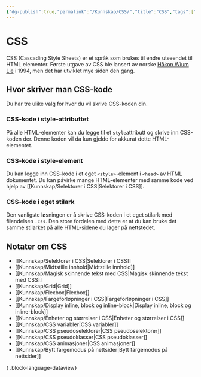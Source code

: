 ```yaml
---
{"dg-publish":true,"permalink":"/Kunnskap/CSS/","title":"CSS","tags":["it1","css"]}
---
```



# CSS

<abbr>CSS</abbr> (Cascading Style Sheets) er et språk som brukes til endre utseendet til HTML elementer. Første utgave av CSS ble lansert av norske [Håkon Wium Lie](https://no.wikipedia.org/wiki/H%C3%A5kon_Wium_Lie) i 1994, men det har utviklet mye siden den gang.

## Hvor skriver man CSS-kode
Du har tre ulike valg for hvor du vil skrive CSS-koden din.

### CSS-kode i style-attributtet
På alle HTML-elementer kan du legge til et `style`attributt og skrive inn CSS-koden der. Denne koden vil da kun gjelde for akkurat dette HTML-elementet.

### CSS-kode i style-element
Du kan legge inn CSS-kode i et eget `<style>`-element i `<head>` av HTML dokumentet. Du kan påvirke mange HTML-elementer med samme kode ved hjelp av [[Kunnskap/Selektorer i CSS\|Selektorer i CSS]].

### CSS-kode i eget stilark
Den vanligste løsningen er å skrive CSS-koden i et eget stilark med filendelsen `.css`. Den store fordelen med dette er at du kan bruke det samme stilarket på alle HTML-sidene du lager på nettstedet.

## Notater om CSS
- [[Kunnskap/Selektorer i CSS\|Selektorer i CSS]]
- [[Kunnskap/Midtstille innhold\|Midtstille innhold]]
- [[Kunnskap/Magisk skinnende tekst med CSS\|Magisk skinnende tekst med CSS]]
- [[Kunnskap/Grid\|Grid]]
- [[Kunnskap/Flexbox\|Flexbox]]
- [[Kunnskap/Fargeforløpninger i CSS\|Fargeforløpninger i CSS]]
- [[Kunnskap/Display inline, block og inline-block\|Display inline, block og inline-block]]
- [[Kunnskap/Enheter og størrelser i CSS\|Enheter og størrelser i CSS]]
- [[Kunnskap/CSS variabler\|CSS variabler]]
- [[Kunnskap/CSS pseudoselektorer\|CSS pseudoselektorer]]
- [[Kunnskap/CSS pseudoklasser\|CSS pseudoklasser]]
- [[Kunnskap/CSS animasjoner\|CSS animasjoner]]
- [[Kunnskap/Bytt fargemodus på nettsider\|Bytt fargemodus på nettsider]]

{ .block-language-dataview}
